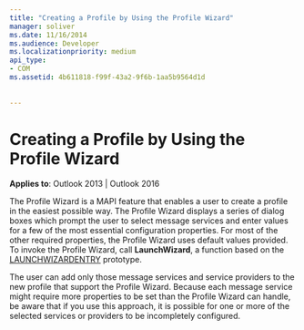 ```yaml
---
title: "Creating a Profile by Using the Profile Wizard"
manager: soliver
ms.date: 11/16/2014
ms.audience: Developer
ms.localizationpriority: medium
api_type:
- COM
ms.assetid: 4b611818-f99f-43a2-9f6b-1aa5b9564d1d
 
 
---
```


# Creating a Profile by Using the Profile Wizard

  
  
**Applies to**: Outlook 2013 | Outlook 2016 
  
The Profile Wizard is a MAPI feature that enables a user to create a profile in the easiest possible way. The Profile Wizard displays a series of dialog boxes which prompt the user to select message services and enter values for a few of the most essential configuration properties. For most of the other required properties, the Profile Wizard uses default values provided. To invoke the Profile Wizard, call **LaunchWizard**, a function based on the [LAUNCHWIZARDENTRY](launchwizardentry.md) prototype. 
  
The user can add only those message services and service providers to the new profile that support the Profile Wizard. Because each message service might require more properties to be set than the Profile Wizard can handle, be aware that if you use this approach, it is possible for one or more of the selected services or providers to be incompletely configured.
  

